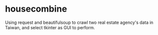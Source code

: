 # housecombine
Using request and beautifulsoup to crawl two real estate agency's data in Taiwan, and select tkinter as GUI to perform.
